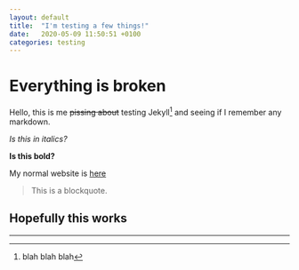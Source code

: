 ```yaml
---
layout: default
title:  "I'm testing a few things!"
date:   2020-05-09 11:50:51 +0100
categories: testing	
---
```

# Everything is broken

Hello, this is me ~~pissing about~~ testing Jekyll[^1] and seeing if I remember any markdown.

*Is this in italics?*

**Is this bold?**

My normal website is [here](http://www.davidralphlewis.co.uk)

> This is a blockquote.

## Hopefully this works

---


[^1]: blah blah blah

